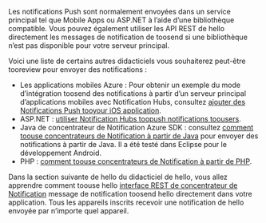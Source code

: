 

Les notifications Push sont normalement envoyées dans un service principal tel que Mobile Apps ou ASP.NET à l’aide d’une bibliothèque compatible. Vous pouvez également utiliser les API REST de hello directement les messages de notification de toosend si une bibliothèque n’est pas disponible pour votre serveur principal. 

Voici une liste de certains autres didacticiels vous souhaiterez peut-être tooreview pour envoyer des notifications :

* Les applications mobiles Azure : Pour obtenir un exemple du mode d’intégration toosend des notifications à partir d’un serveur principal d’applications mobiles avec Notification Hubs, consultez [ajouter des Notifications Push tooyour iOS application](../articles/app-service-mobile/app-service-mobile-ios-get-started-push.md).  
* ASP.NET : [utiliser Notification Hubs toopush notifications toousers](../articles/notification-hubs/notification-hubs-aspnet-backend-ios-apple-apns-notification.md).
* Java de concentrateur de Notification Azure SDK : consultez [comment toouse concentrateurs de Notification à partir de Java](../articles/notification-hubs/notification-hubs-java-push-notification-tutorial.md) pour envoyer des notifications à partir de Java. Il a été testé dans Eclipse pour le développement Android.
* PHP : [comment toouse concentrateurs de Notification à partir de PHP](../articles/notification-hubs/notification-hubs-php-push-notification-tutorial.md).

Dans la section suivante de hello du didacticiel de hello, vous allez apprendre comment toouse hello [interface REST de concentrateur de Notification](http://msdn.microsoft.com/library/windowsazure/dn223264.aspx) message de notification toosend hello directement dans votre application. Tous les appareils inscrits recevoir une notification de hello envoyée par n’importe quel appareil.  

